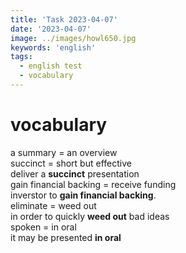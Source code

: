 ```yaml
---
title: 'Task 2023-04-07'
date: '2023-04-07'
image: ../images/howl650.jpg
keywords: 'english'
tags:
  - english test
  - vocabulary
---
```


# vocabulary

a summary = an overview  
succinct = short but effective  
deliver a **succinct** presentation  
gain financial backing = receive funding  
inverstor to **gain financial backing**.  
eliminate = weed out  
in order to quickly **weed out** bad ideas  
spoken = in oral  
it may be presented **in oral**
